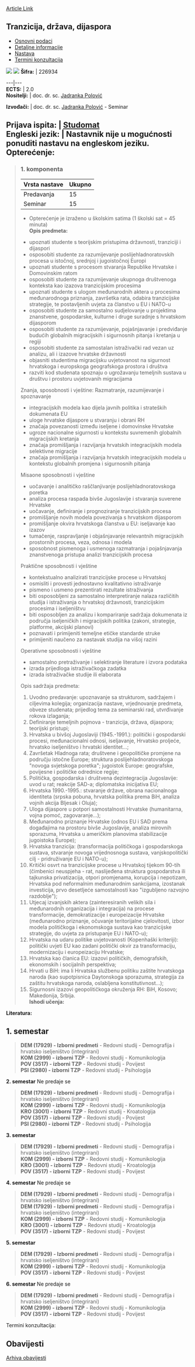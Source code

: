 [Article Link](https://www.fhs.hr/predmet/tdd)

## Tranzicija, država, dijaspora
  * [Osnovni podaci](https://www.fhs.hr/predmet/tdd#v1id-523831_946046_1_0 "Osnovni podaci")
  * [Detaljne informacije](https://www.fhs.hr/predmet/tdd#v1id-523831_946046_1_1 "Detaljne informacije")
  * [Nastava](https://www.fhs.hr/predmet/tdd#v1id-523831_946046_1_2 "Nastava")
  * [Termini konzultacija](https://www.fhs.hr/predmet/tdd#v1id-523831_946046_1_3 "Termini konzultacija")


[![](https://www.fhs.hr/img/flags/gif/hr.gif)](https://www.fhs.hr/predmet/tdd) [![](https://www.fhs.hr/img/flags/gif/gb.gif)](https://www.fhs.hr/en/course/tsd)
**Šifra:** |  226934  
  
---|---  
**ECTS:** |  2.0   
**Nositelji:** |  doc. dr. sc. [Jadranka Polović](https://www.fhs.hr/djelatnik/jadranka.polovic)   
  
**Izvođači:** |  doc. dr. sc. [Jadranka Polović](https://www.fhs.hr/djelatnik/jadranka.polovic) - Seminar  
  
**Prijava ispita:** |  [Studomat](http://www.isvu.hr/studomat)  
**Engleski jezik:** |  Nastavnik nije u mogućnosti ponuditi nastavu na engleskom jeziku.   
**Opterećenje:**  
---  
> ### 1. komponenta
> | Vrsta nastave | Ukupno  
> ---|---  
> Predavanja | 15  
> Seminar | 15  
> * Opterećenje je izraženo u školskim satima (1 školski sat = 45 minuta)   
**Opis predmeta:**  
> - upoznati studente s teorijskim pristupima državnosti, tranziciji i dijaspori  
>  - osposobiti studente za razumijevanje poslijehladnoratovskih procesa u istočnoj, srednjoj i jugoistočnoj Europi  
>  - upoznati studente s procesom stvaranja Republike Hrvatske i Domovinskim ratom  
>  - osposobiti studente za razumijevanje ukupnoga društvenoga konteksta kao izazova tranzicijskim procesima   
>  - upoznati studente s ulogom međunarodnih aktera u procesima međunarodnoga priznanja, završetka rata, odabira tranzicijske strategije, te postavljenih uvjeta za članstvo u EU i NATO-u   
>  - osposobiti studente za samostalno sudjelovanje u projektima znanstvene, gospodarske, kulturne i druge suradnje s hrvatskom dijasporom   
>  - osposobiti studente za razumijevanje, pojašnjavanje i predviđanje budućih globalnih migracijskih i sigurnosnih pitanja i kretanja u regiji  
>  - osposobiti studente za samostalan istraživački rad vezan uz analizu, ali i izazove hrvatske državnosti  
>  - objasniti studentima migracijsku uvjetovanost na sigurnost hrvatskoga i europskoga geografskoga prostora i društva  
>  - razviti kod studenata spoznaju o ugrožavanju temeljnih sustava u društvu i prostoru uvjetovanih migracijama  
>    
>    
>  Znanja, sposobnosti i vještine: Razmatranje, razumijevanje i spoznavanje   
>  - integracijskih modela kao dijela javnih politika i strateških dokumenata EU  
>  - uloge hrvatske dijaspore u stvaranju i obrani RH  
>  - značaja povezanosti između iseljene i domovinske Hrvatske  
>  - ugroze nacionalne sigurnosti u kontekstu suvremenih globalnih migracijskih kretanja  
>  - značaja promišljanja i razvijanja hrvatskih integracijskih modela selektivne migracije   
>  - značaja promišljanja i razvijanja hrvatskih integracijskih modela u kontekstu globalnih promjena i sigurnosnih pitanja   
>    
>  Misaone sposobnosti i vještine   
>  - uočavanje i analitičko raščlanjivanje poslijehladnoratovskoga poretka  
>  - analiza procesa raspada bivše Jugoslavije i stvaranja suverene Hrvatske  
>  - uočavanje, definiranje i prognoziranje tranzicijskih procesa   
>  - promišljanje novih modela povezivanja s hrvatskom dijasporom   
>  - promišljanje okvira hrvatskoga članstva u EU: iseljavanje kao izazov   
>  - tumačenje, raspravljanje i objašnjavanje relevantnih migracijskih prostornih procesa, veza, odnosa i modela  
>  - sposobnost pismenoga i usmenoga razmatranja i pojašnjavanja znanstvenoga pristupa analizi tranzicijskih procesa  
>    
>  Praktične sposobnosti i vještine  
>  - kontekstualno analizirati tranzicijske procese u Hrvatskoj  
>  - osmisliti i provesti jednostavno kvalitativno istraživanje   
>  - pismeno i usmeno prezentirati rezultate istraživanja   
>  - biti osposobljeni za samostalno interpretiranje nalaza različitih studija i istraživanja o hrvatskoj državnosti, tranzicijskim procesima i iseljeništvu  
>  - biti osposobljen za analizu i kompariranje sadržaja dokumenata iz područja iseljeničkih i migracijskih politika (zakoni, strategije, platforme, akcijski planovi)  
>  - poznavati i primijeniti temeljne etičke standarde struke  
>  - primijeniti naučeno za nastavak studija na višoj razini  
>    
>  Operativne sposobnosti i vještine   
>  - samostalno pretraživanje i selektiranje literature i izvora podataka  
>  - izrada prijedloga istraživačkoga zadatka  
>  - izrada istraživačke studije ili elaborata  
>    
>  Opis sadržaja predmeta:   
>  1. Uvodno predavanje: upoznavanje sa strukturom, sadržajem i ciljevima kolegija; organizacija nastave, vrjednovanje predmeta, obveze studenata; prijedlog tema za seminarski rad, utvrđivanje rokova izlaganja;  
>  2. Definiranje temeljnih pojmova - tranzicija, država, dijaspora; teorijski pristupi;  
>  3. Hrvatska u bivšoj Jugoslaviji (1945.-1991.): politički i gospodarski procesi, međunacionalni odnosi, iseljavanje, Hrvatsko proljeće, hrvatsko iseljeništvo i hrvatski identitet...;  
>  4. Završetak Hladnoga rata; društvene i geopolitičke promjene na području istočne Europe; struktura poslijehladnoratovskoga "novoga svjetskoga poretka"; jugoistok Europe: geografske, povijesne i političke odrednice regije;  
>  5. Politička, gospodarska i društvena dezintegracija Jugoslavije: uvod u rat; reakcije SAD-a; diplomatska inicijativa EU;  
>  6. Hrvatska 1990.-1995.: stvaranje države, obrana nacionalnoga identiteta (srpska pobuna, hrvatska politika prema BiH, analiza vojnih akcija Bljesak i Oluja);  
>  7. Uloga dijaspore u potpori samostalnosti Hrvatske (humanitarna, vojna pomoć, zagovaranje...);  
>  8. Međunarodno priznanje Hrvatske (odnos EU i SAD prema događajima na prostoru bivše Jugoslavije, analiza mirovnih sporazuma, Hrvatska u američkim planovima stabilizacije jugoistoka Europe);  
>  9. Hrvatska tranzicija: (transformacija političkoga i gospodarskoga sustava, stvaranje novoga vrijednosnoga sustava, vanjskopolitički cilj - pridruživanje EU i NATO-u);  
>  10. Kritički osvrt na tranzicijske procese u Hrvatskoj tijekom 90-tih (čimbenici neuspjeha - rat, naslijeđena struktura gospodarstva ili tajkunska privatizacija, otpori promjenama, korupcija i nepotizam, Hrvatska pod neformalnim međunarodnim sankcijama, izostanak investicija, prvo desetljeće samostalnosti kao "izgubljeno razvojno razdoblje");  
>  11. Utjecaj izvanjskih aktera (zainteresiranih velikih sila i međunarodnih organizacija i integracija) na procese transformacije, demokratizacije i europeizacije Hrvatske (međunarodno priznanje, očuvanje teritorijalne cjelovitosti, izbor modela političkoga i ekonomskoga sustava kao tranzicijske strategije, do uvjeta za pristupanje EU i NATO-u);   
>  12. Hrvatska na udaru politike uvjetovanosti (Kopenhaški kriteriji): politički uvjeti EU kao zadani politički okvir za transformaciju, modernizaciju i europeizaciju Hrvatske;  
>  13. Hrvatska kao članica EU: izazovi političkih, demografskih, ekonomskih i socijalnih perspektiva;  
>  14. Hrvati u BiH: ima li Hrvatska službenu politiku zaštite hrvatskoga naroda (kao supotpisnica Daytonskoga sporazuma, strategija za zaštitu hrvatskoga naroda, oslabljena konstitutivnost...);  
>  15. Sigurnosni izazovi geopolitičkoga okruženja RH: BiH, Kosovo; Makedonija, Srbija.  
**Ishodi učenja:**  

  
**Literatura:**  

  
**1. semestar**  
---  
> **DEM (17929) - Izborni predmeti** - Redovni studij - Demografija i hrvatsko iseljeništvo (integrirani)  
>  **KOM (2999) - izborni TZP** - Redovni studij - Komunikologija  
>  **POV (3517) - izborni TZP** - Redovni studij - Povijest  
>  **PSI (2980) - izborni TZP** - Redovni studij - Psihologija  
>   
  
**2. semestar** Ne predaje se  
> **DEM (17929) - Izborni predmeti** - Redovni studij - Demografija i hrvatsko iseljeništvo (integrirani)  
>  **KOM (2999) - izborni TZP** - Redovni studij - Komunikologija  
>  **KRO (3001) - izborni TZP** - Redovni studij - Kroatologija  
>  **POV (3517) - izborni TZP** - Redovni studij - Povijest  
>  **PSI (2980) - izborni TZP** - Redovni studij - Psihologija  
>   
  
**3. semestar**  
> **DEM (17929) - Izborni predmeti** - Redovni studij - Demografija i hrvatsko iseljeništvo (integrirani)  
>  **KOM (2999) - izborni TZP** - Redovni studij - Komunikologija  
>  **KRO (3001) - izborni TZP** - Redovni studij - Kroatologija  
>  **POV (3517) - izborni TZP** - Redovni studij - Povijest  
>   
  
**4. semestar** Ne predaje se  
> **DEM (17929) - Izborni predmeti** - Redovni studij - Demografija i hrvatsko iseljeništvo (integrirani)  
>  **DEM (17929) - Izborni predmeti** - Redovni studij - Demografija i hrvatsko iseljeništvo (integrirani)  
>  **KOM (2999) - izborni TZP** - Redovni studij - Komunikologija  
>  **KRO (3001) - izborni TZP** - Redovni studij - Kroatologija  
>  **POV (3517) - izborni TZP** - Redovni studij - Povijest  
>   
  
**5. semestar**  
> **DEM (17929) - Izborni predmeti** - Redovni studij - Demografija i hrvatsko iseljeništvo (integrirani)  
>  **KOM (2999) - izborni TZP** - Redovni studij - Komunikologija  
>  **POV (3517) - izborni TZP** - Redovni studij - Povijest  
>   
  
**6. semestar** Ne predaje se  
> **DEM (17929) - Izborni predmeti** - Redovni studij - Demografija i hrvatsko iseljeništvo (integrirani)  
>  **KOM (2999) - izborni TZP** - Redovni studij - Komunikologija  
>  **POV (3517) - izborni TZP** - Redovni studij - Povijest  
>   
Termini konzultacija: 


## Obavijesti
[Arhiva obavijesti](https://www.fhs.hr/predmet/tdd?@=21g9q#news_121102 "Arhiva obavijesti")
